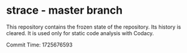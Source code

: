 # strace - master branch

This repository contains the frozen state of the repository.
Its history is cleared. It is used only for static code
analysis with Codacy.

Commit Time: 1725676593
